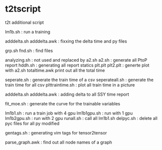 # t2tscript
t2t additional script

lm1b.sh  : run a training 

adddelta.sh
adddelta.awk : fixxing the delta time and py files






grp.sh
fnd.sh : find files 

analyzing.sh : not used and replaced by a2.sh
a2.sh : generate all PtoP report
hddh.sh  : generating all report statics
plt.plt 
plt2.plt : generte plot with a2.sh
totaltime.awk  print out all the total time

seperate.sh  : generate the train time of a csv
seperateall.sh : generate the train time for all csv
plttraintime.sh : plot all train time in a picture

adddelta.sh
adddelta.awk : adding delta to all SSY time report

fit_moe.sh : generate the curve for the trainable variables

lm1b1.sh : run a train job with 4 gpu
lm1b1gpu.sh : run with 1 gpu
lm1b2gpu.sh : run with 2 gpu
runall.sh : call all lm1b1.sh
delpyc.sh : delete all pyc files for all py modified

gentags.sh : generating vim tags for tensor2tensor

parse_graph.awk : find out all node names of a graph

